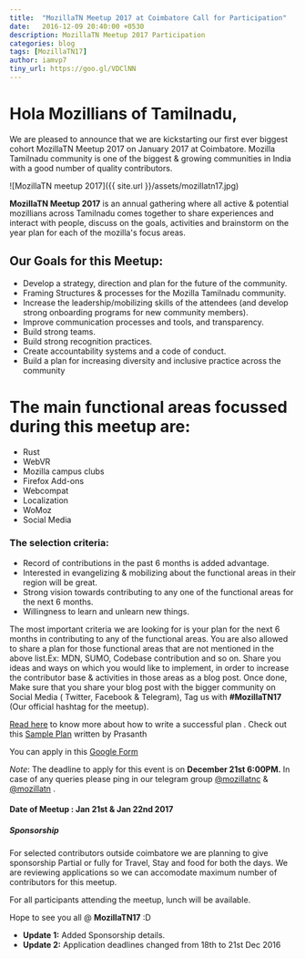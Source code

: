 ```yaml
---
title:  "MozillaTN Meetup 2017 at Coimbatore Call for Participation"
date:   2016-12-09 20:40:00 +0530
description: MozillaTN Meetup 2017 Participation
categories: blog
tags: [MozillaTN17]
author: iamvp7
tiny_url: https://goo.gl/VDClNN
---
```


# Hola Mozillians of Tamilnadu,


We are pleased to announce that we are kickstarting our first ever biggest cohort MozillaTN Meetup 2017 on January 2017 at Coimbatore.
Mozilla Tamilnadu community is one of the biggest & growing communities in India with a good number of quality contributors.


![MozillaTN meetup 2017]({{ site.url }}/assets/mozillatn17.jpg)

**MozillaTN Meetup 2017** is an annual gathering where all active & potential mozillians across Tamilnadu comes together to share experiences and interact with people, discuss on the goals, activities and brainstorm on the year plan for each of the mozilla's focus areas.


## Our Goals for this Meetup:


- Develop a strategy, direction and plan for the future of the community.
- Framing Structures & processes for the Mozilla Tamilnadu community.
- Increase the leadership/mobilizing skills of the attendees (and develop strong onboarding programs for new community members).
- Improve communication processes and tools, and transparency.
- Build strong teams.
- Build strong recognition practices.
- Create accountability systems and a code of conduct.
- Build a plan for increasing diversity and inclusive practice across the community

# The main functional areas focussed during this meetup are:

- Rust 
- WebVR
- Mozilla campus clubs 
- Firefox Add-ons 
- Webcompat 
- Localization 
- WoMoz
- Social Media

### The selection criteria:


- Record of contributions in the past 6 months is added advantage.
- Interested in evangelizing & mobilizing about the functional areas in their region will be great.
- Strong vision towards contributing to any one of the functional areas for the next 6 months.
- Willingness to learn and unlearn new things. 

The most important criteria we are looking for is your plan for the next 6 months in contributing to any of the  functional areas. You are also allowed to share a plan for those functional areas that are not mentioned in the above list.Ex: MDN, SUMO, Codebase contribution and so on. Share you ideas and ways on which you would like to implement, in order to increase the contributor base & activities in those areas as a blog post. Once done, Make sure that you share your blog post with the bigger community on Social Media ( Twitter, Facebook & Telegram), Tag us with **#MozillaTN17**  (Our official hashtag for the meetup). 

[Read here](https://goo.gl/SGcL6b) to know more about how to write a successful plan .
Check out this [Sample Plan](https://goo.gl/cVV8Y2) written by Prasanth

You can apply in this [Google Form](https://goo.gl/forms/OKv9o2EUMBCRwl4N2)

*Note*: The deadline to apply for this event is on **December 21st 6:00PM.**
In case of any queries please ping in our telegram group [@mozillatnc](https://web.telegram.org/#/im?p=@mozillatnc) & [@mozillatn](https://web.telegram.org/#/im?p=@mozillatn) .

#### Date of Meetup : Jan 21st & Jan 22nd 2017

##### Sponsorship

For selected contributors outside coimbatore we are planning to give sponsorship  Partial or fully for Travel,  Stay and food for both the days. We are reviewing applications so we can accomodate maximum number of contributors for this meetup.

For all participants attending the meetup, lunch will be available.

Hope to see you all @ **MozillaTN17** :D 

- **Update 1:** Added Sponsorship details.
- **Update 2:** Application deadlines changed from 18th to 21st Dec 2016
